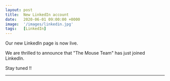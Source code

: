 ```yaml
---
layout: post
title:  New LinkedIn account
date:   2020-06-01 09:00:00 +0000
image:  '/images/linkedin.jpg'
tags:   [LinkedIn]
---
```

Our new LinkedIn page is now live.

We are thrilled to announce that "The Mouse Team" has just joined LinkedIn.

Stay tuned !! 

***
